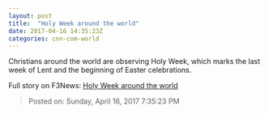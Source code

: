 ```yaml
---
layout: post
title:  "Holy Week around the world"
date: 2017-04-16 14:35:23Z
categories: cnn-com-world
---
```


Christians around the world are observing Holy Week, which marks the last week of Lent and the beginning of Easter celebrations.


Full story on F3News: [Holy Week around the world](http://www.f3nws.com/n/xWnXyC)

> Posted on: Sunday, April 16, 2017 7:35:23 PM
